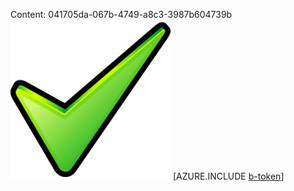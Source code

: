 Content: 041705da-067b-4749-a8c3-3987b604739b![image](088a098c-d3ce-474e-8a91-c6696f163588.png)
[AZURE.INCLUDE [b-token](83b4b3cd-494f-4b31-bf1f-d4a5eaf536b2.md)]
